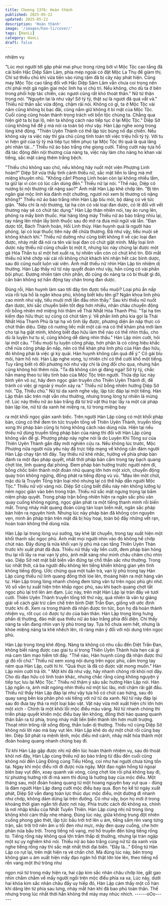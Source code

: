 ```yaml
---
title: Chương 1376: Hoàn thành
published: 2025-05-22
updated: 2025-05-22
description: 'Hoàn thành'
image: '/images/han-li/cover/'
tags: [HanLi]
category: HanLi
draft: false
---
```


nhiệm vụ

"Lúc mọi người tới gặp phải mai phục trong rừng bởi vì Mộc Tộc
cao tầng đã cải biến Hắc Diệp Sâm Lâm, phía mép ngoài có đặt
Mộc La Thụ để giám thị. Chỉ sợ thiếu chủ khi vừa tiến vào rừng
rậm đã bị cây này phát hiện. Cũng may Mộc Tộc cao tầng đối với
Hắc Diệp Sâm Lâm vẫn chưa coi trọng nên chỉ phái một gã ngân
giai mộc linh hạ vị chủ trì. Nếu không, cho dù ta ở bên trong phối
hợp tác chiến, các ngươi cũng rất khó thoát thân." Nữ tử thận
trọng nói.
"Nguyên lai là như vậy! Sở tỷ tỷ, thật sự là ngươi đã quá vất vả."
Thiếu nữ thần sắc vừa động, chậm rãi nói.
Không có gì, ta ở Mộc Tộc vài năm cũng không bị bạc đãi, cũng
nắm giữ không ít bí mật của Mộc Tộc. Cuối cùng cũng hoàn thành
trọng trách với bổn tộc chúng ta. Chẳng qua hiện giờ ta bị bại lộ,
nên ta không cách nào tiếp tục ở lại Mộc Tộc." Diệp Sở cũng
không hề để ý mà nói ra toàn bộ như vậy.
Hàn Lập nghe xong trong lòng khẽ động.
"Thiên Uyên Thành có thể lập tức bùng nổ đại chiến. Nếu không
xảy ra việc này thì gia chủ cũng tính toán tới việc triệu hồi tỷ tỷ.
Với tu vi hiện giờ của tỷ tỷ mà tiếp tục tiềm phục tại Mộc Tộc thì
quả là quá lãng phí nhân tài…" Thiếu nữ áo bào trắng nhẹ giọng
cười.
Tiếng cười này tựa hồ đã tác động đến nội thương của nàng ta,
việc này làm cho nàng ho khan vài tiếng, sắc mặt càng thêm trắng
bệch.

"Thiếu chủ không sao chứ, nếu không hãy nuốt một viên Phượng
Linh hoàn?" Diệp Sở vừa thấy tình cảnh thiếu nữ, sắc mặt liền lo
lắng mà mở miệng khuyên nhủ.
"Không cần! Phong Linh hoàn còn lại không nhiều lắm, ta giữ lại
vì còn có lúc cần dùng đến." Thiếu nữ lại nói.
"Thế nào, Diệp cô nương bị nội thương rất nặng sao?" Ánh mắt
Hàn Lập khẽ chớp lên.
"Bị tên ngân giai mộc linh kia đánh một chưởng, ngươi nói xem bị
thương có nặng không?" Thiếu nữ áo bào trắng nhìn Hàn Lập bĩu
môi, bộ dáng có vẻ tức giận.
"Nếu chỉ là nội thương, tại hạ còn có vài loại đan dược, có lẽ đối
với vết thương này sẽ có chút tác dụng." Hàn Lập thản nhiên nói,
tay áo rung lên, phóng ra mấy bình thuốc.
Hai hàng lông mày Thiếu nữ áo bào trắng nhíu lại, tay nâng lên
nhận lấy bình thuốc sau đó mở ra đưa mũi ngửi vài lần.
"Đan dược tốt, Bách Thánh hoàn, Hồi Linh thủy. Hàn huynh quả
là người hào phóng, lại có loại thuốc tiên này để chữa thương. Đã
như vậy, tiểu muội sẽ không khách khí." Thiếu nữ dường như
cũng biết không ít về các loại đan được, nháy mắt đã nói ra tên
vài loại đan có chút giật mình.
Mấy loại linh dược này thiếu nữ cũng chuẩn bị một ít, nhưng lúc
này chúng lại được một gã Hóa Thần tu sĩ một hơi xuất ra, tự
nhiên vẫn còn có chút khó tin.
Đôi mắt thiếu nữ khẽ chớp vài cái rồi không chút khách khí nhận
hết các bình dược, sau đó cũng nuốt luôn vài viên. Ánh mắt thiếu
nữ nhìn Hàn Lập tín nhiệm dị thường.
Hàn Lập thấy nữ tử này quyết đoán như vậy, hắn cũng có vài
phần bội phục.
Đương nhiên tám chín phần, đó cũng do nàng ta có bí thuật gì đó,
căn bản không sợ hắn động tay chân trong đan dược.

Đúng rồi, Hàn huynh làm sao tới đây tìm được tiểu muội? Loại
phù ẩn nấp vừa rồi tựa hồ là ngân khoa phù, không biết kêu tên
gì? Ngân khoa linh phù cao minh như vậy, tiểu muội mới lần đầu
nhìn thấy." Sau khi thiếu nữ nuốt đan dược, khí sắc chuyển biến
tốt đẹp hơn nhiều, nhãn châu chuyển động rồi bỗng nhiên mở
miệng hỏi thăm về Thái Nhất Hóa Thanh Phù.
"Tại hạ tìm kiếm đạo hữu thực sự cũng có chút tâm ý. Về phần
linh phù kia gọi là Thái Nhất Hóa Thanh Phù là tại hạ vô tình lấy
được, phương diện ẩn nấp thực có chút thần diệu. Diệp cô nương
liếc mắt một cái mà có thể khám phá mới làm cho tại hạ giật
mình, không biết đạo hữu làm thế nào có thể nhìn thấu, cho dù là
luyện hư tu sĩ, cũng không dễ dàng nhìn thấu." Hàn Lập mỉm
cười, hỏi lại một câu.
"Tiểu muội tu luyện công pháp, hơn phân là có công hiệu khắc
chế nửa công pháp ẩn nấp, nên có thể khán phá linh phù của Hàn
đạo hữu, đó không phải là việc gì kỳ quái. Hàn huynh không cần
quá để ý." Cô gái bĩu môi, hàm hồ nói.
Hàn Lập nghe xong, tự nhiên chỉ có thể cười khổ một tiếng.
Tuy rằng biết rõ đối phương nói như vậy chỉ là ứng đối cho qua,
nhưng hắn cũng không hỏi thêm nữa.
"Ta đã không còn gì đáng ngại! Sở tỷ tỷ, chắc hẳn mang theo tư
liệu tình báo của Mộc Tộc trên người. Thừa dịp lúc này bình yên
vô sự, hãy đem ngọc giản truyền cho Thiên Uyên Thành đi, để
tránh có việc gì ngoài ý muốn xảy ra." Thiếu nữ bỗng nhiên
hướng Diệp Sở nói.
"Dạ, Thiếu chủ." Nữ tử da xanh nghe vậy, lập tức đáp lại một
tiếng.
Hàn Lập thần sắc trên mặt vẫn như thường, nhưng trong lòng tự
nhiên là mừng rỡ.
Lúc này thiếu nữ áo bào trắng đã từ trữ vật thủ trạc lấy ra một cái
pháp bàn lập lòe, nữ tử da xanh hé miệng ra, từ trong miệng bay

ra một khối ngọc giản xanh biếc.
Trên người Hàn Lập cũng có một khối pháp bàn, cũng có thể đem
tin tức truyền tống về Thiên Uyên Thành, truyền tống xong thì
pháp bàn cũng bị hỏng không cách nào dùng nữa.
Hiện tại nếu thiếu nữ dùng truyền tống pháp bàn của nàng thì đối
với Hàn Lập cũng không vấn đề gì. Phương pháp này nghe nói là
do Luyện Khí Tông sư của Thiên Uyên Thành gần đây mới
nghiên cứu ra. Nếu không lúc trước, Mộc Phượng nửa người nửa
yêu này đã trực tiếp mang về không cần đám người Hàn Lập
chạy tận tới đây.
Tay thiếu nữ khẽ nhấc, hướng về phía pháp bàn đánh ra một đạo
pháp quyết, nhất thời pháp bàn cầm trong tay bạch quang chợt
lóe, linh quang đại phóng.
Đem pháp bàn hướng trước người ném đi, bỗng chốc biến thành
một đoàn nhũ quang lớn hơn một xích, chuyển động quay tròn
không ngừng, đồng phát ra tiếng động vù vù.
"Mau lên một chút, mặc dù là Truyền Tống trận loại nhỏ nhưng lại
có thể hấp dẫn người Mộc Tộc." Thiếu nữ vội vàng nói.
Diệp Sở cũng biết điều này nên không lưỡng lự ném ngọc giản
vào bên trong trận.
Thiếu nữ sắc mặt ngưng trọng lại bấm niệm pháp quyết.
Trong pháp trận bỗng nhiên hiện ra ngân sắc phù văn quay cuồng
không ngừng, ngọc giản phát ra một tiếng thanh minh rồi biến
mất.
Trong nháy mắt quang đoàn cũng tán loạn biến mất, ngân sắc
pháp bàn hiện ra nguyên hình.
Nhưng lúc này pháp bàn đã không còn nguyên vẹn, minh ấn pháp
trận trên mặt đã bị hủy hoại, toàn bộ đầy những vết rạn, hoàn
toàn không thể dùng nữa.

Hàn Lập lại trong lòng vui sướng, tay khẽ lật chuyển, trong tay
xuất hiện một khối thanh sắc ngọc phù. Ánh mắt mọi người nhìn
vào đó không hề chớp chút nào.
Đây đúng là nửa khối vạn lý phù mà cao tầng Thiên Uyên Thàn
trước khi xuất phát đã đưa.
Thiếu nữ thấy vậy liền cười, đem pháp bàn hỏng thu lại rồi lấy ra
mai vạn lý phù, ánh mắt sáng như minh châu chăm chú nhìn vào.
Diệp Sở nét mặt bất biến vẫn đứng tại chỗ thần sắc như thường.
Trong lúc nhất thời, cả ba người đều không lên tiếng khiến không
gian yên tĩnh không tiếng động.
Ước chừng qua một tuần trà, vạn lý phù trong tay Hàn Lập cùng
thiếu nữ linh quang đồng thời lóe lên, thoáng hiện ra một hàng
văn tự.
Hàn Lập trong lòng nhanh chóng đem từng văn tự trên ngọc phù
ghi nhớ.
Vô số văn tự xuất hiện trên khắp ngọc phù, sau khi bạch quang
chợt tắt ngọc phù lại trở lên ảm đạm.
Lúc này, trên mặt Hàn Lập lại tràn đầy vẻ tươi cười.
Thiên Uyên Thành truyền tống tới thứ này, quả nhiên là văn tự
giảng giải về cách giải trừ cấm chế trên bình Diệt Trần Đan, giống
với ước định trước khi đi. Xem ra trong thành đã nhận được tin
tức, bọn họ đã hoàn thành nhiệm vụ, rốt cục có được tự do của
bản thân.
Hàn Lập trong lòng hưng phấn dị thường, đảo mắt qua thiếu nữ
áo bào trắng phía đối diện.
Chỉ thấy nàng ta vẫn đang nhìn vạn lý phù trong tay. Tựa hồ chưa
xem hết, nhưng là khóe miệng nàng ta khẽ nhếch lên, rõ ràng
mãn ý đối với nội dung trên ngọc phù.

Hàn Lập trong lòng khẽ động.
Nàng ta không có nhu cầu đến Diệt Trần Đan, không biết nàng
được cao giai tu sĩ trong Thiên Uyên Thành hứa hẹn cái gì mà
cam tâm mạo hiểm tới đây.
"Thế nào, Hàn huynh cũng đã nhận được thứ gì đó rồi chứ." Thiếu
nữ xem xong nội dung trên ngọc phù, cầm trong tay ném qua Hàn
Lập, cười hì hì.
"Quả thực là đã có được vật mong muốn." Hàn Lập mỉm cười trả
lời.
" Một khi đã như vậy, hãy nhanh chóng rời khỏi nơi đây. Cho dù
đạo hữu có tính toán khác, nhưng chắc rằng cũng không nguyện
ý tiếp tục lưu lại Mộc Tộc." Thiếu nữ thâm ý sâu sắc hướng Hàn
Lập nói.
Hàn Lập ngẩn ra, ánh mắt ngóng nhìn thiếu nữ một lúc lâu, mới
chậm rãi gật đầu.
Thiếu nữ thấy Hàn Lập đáp lại như vậy tựa hồ có chút cao hứng,
sau đó quay sang bên kia phân phó vài tiếng với nữ tử da xanh.
Nữ tử này đáp lại sau đó đưa tay thả ra một loại bảo vật.
Vật này vừa mới xuất hiện chỉ lớn hơn một xích - Chính là một
khôi lỗi mộc điểu màu vàng.
Nữ tử nhanh chóng thi triển pháp quyết khiến mộc điểu bay lên
không, đồng thời hào quang quanh thân bắn ra tứ phía, trong
nháy mắt liền biến thành lớn hơn mười trượng.
Thoạt nhìn trông rất sống động, thần tuấn dị thường.
Thiếu nữ cùng Diệp Sở không nói lời nào mà bay vụt lên. Hàn
Lập khẽ do dự một chút rồi cũng bay lên.
Diệp Sở phát ra mệnh lệnh, mộc điểu mở cánh, nháy mắt hóa
thành một đoàn hoàng quang nhanh chóng bay đi.

Từ khi Hàn Lập gặp được nhị nữ đến lúc hoàn thành nhiệm vụ,
sau đó thoát khỏi nơi đây, Hàn Lập cùng thiếu nữ áo bào trắng từ
đầu đến cuối cũng không nói đến Lũng Đông cùng Tiểu Hồng, coi
như hai người chưa từng tồn tại.
Ngay khi mộc điểu rời đi được nửa ngày. Một đạo ngân hồng từ
ngoại biên bay vụt đến, xoay quanh vài vòng, cũng chợt lóe rồi
phá không bay đi, từ phương hướng rời đi mà xem thì đúng là
hướng bay của mộc điểu.
Một tháng sau, một đoàn hoàng quang từ một hoang nguyên bay
vụt qua - đúng là đám người Hàn Lập đang cưỡi mộc điểu bay
qua.
Bọn họ kể từ ngày xuất phát, Diệp Sở vẫn đang toàn lực thúc dục
mộc điểu, một đường đi nhanh như chớp, không dám dừng lại
trên đường.
Có như vậy, bọn họ mới ở trong khoảng thời gian ngắn tới được
nơi này. Phía trước cách đó không xa, chính là nơi nhập khẩu của
Nhất Tuyến Thiên.
Hàn Lập cùng nhị nữ trong lòng không khỏi cảm thấy nhẹ nhàng.
Đúng lúc này, giữa không trung đột nhiên cuồng phong gào thét,
lập tức bầu trời trở lên u ám, tiếng sấm rền vang từng trận, sắc
trời trở nên âm u tối đen như mực, mây đen quay cuồng, che hơn
phân nửa bầu trời. Trong tiếng nổ vang, mơ hồ truyền đến từng
tiếng rống to.
Tiếng rống này không quá lớn trầm thấp dị thường, nhưng lại tràn
ngập một sự uy nghiêm khó nói. Thiếu nữ áo bào trắng cùng nữ
tử da xanh vừa nghe tiếng rống này thì sắc mặt nhất thời đại biến.
"Đây là…" Đồng tử Hàn Lập co rụt lại, trên mặt hiện ra vẻ chần
chờ.
Mà đúng lúc này, bên trong không gian u ám xuất hiện mấy đạo
ngân hồ thật lớn lóe lên, theo tiếng nổ rền vang một thứ trông như

ngọn núi từ trong mây hiện ra, hai cặp kim sắc nhãn châu chớp
lóe, gắt gao nhìn chằm chằm về mấy người ngồi trên mộc điểu
phía xa xa.
Lúc này, dưới hai khỏa kim sắc nhãn châu đầy uy hiếp đó, Hàn
Lập cảm thấy một cỗ hàn khí dâng lên từ phía sau lưng, nháy mắt
hàn khí đã bao phủ toàn thân. Thế nhưng trong lúc nhất thời hắn
không thể mảy may nhúc nhích.
------oOo------
